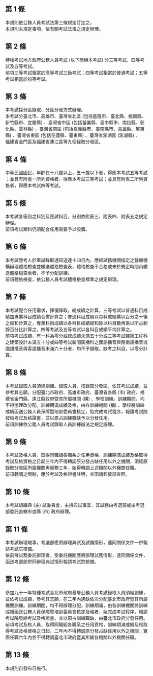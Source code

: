 第 1 條
-------
本規則依公務人員考試法第三條規定訂定之。      
本規則未規定事項，依有關考試法規之規定辦理。

第 2 條
-------
特種考試地方政府公務人員考試 (以下簡稱本考試) 分三等考試、四等考  
試及五等考試。                                                    
前項三等考試相當於高等考試三級考試；四等考試相當於普通考試；五等  
考試相當於初等考試。

第 3 條
-------
本考試採分區錄取、分區分發方式辦理。                              
本考試分臺北市、高雄市、臺灣省北區 (包括基隆市、臺北縣、桃園縣、  
新竹縣市、宜蘭縣) 、臺灣省中區 (包括苗栗縣、臺中縣市、南投縣、彰  
化縣、雲林縣) 、臺灣省南區 (包括嘉義縣市、臺南縣市、高雄縣、屏東  
縣) 、臺灣省東區 (包括花蓮縣、臺東縣) 、臺灣省澎湖區 (澎湖縣) 、  
福建省金門區及福建省連江區等九個錄取分發區。

第 4 條
-------
中華民國國民，年齡在十八歲以上，五十歲以下者，得應本考試五等考試  
；並具有附表一所列資格者，得應本考試三等考試；並具有附表二所列資  
格者，得應本考試四等考試。

第 5 條
-------
本考試各等別之科別及應試科目，分別依附表三、附表四、附表五之規定  
辦理。                                                            
前項考試類科仍須配合任用需要予以設置。

第 6 條
-------
本考試應考人於筆試錄取通知送達十四日內，應經試務機關指定之醫療機  
構辦理體格檢查並繳送體格檢查表，體格檢查不合格或未於規定時間內繳  
送體格檢查表者，不予分配訓練。                                    
前項體格檢查，依公務人員考試體格檢查標準之規定辦理。

第 7 條
-------
本考試配合任用需求，擇優錄取。總成績之計算，三等考試以普通科目成  
績加專業科目成績合併計算之；普通科目成績以每科成績乘以百分之十後  
之總和計算之，專業科目成績以各科目成績總和除以科目數再乘以所占剩  
餘百分比計算之。四等考試及五等考試以各科目成績平均計算之。  
前項考試成績，有一科為零分或總成績未滿五十分或三等考試建築工程科  
之建築設計未滿五十分或四等考試新聞廣播科之國語播音與閩南語播音或  
國語播音與客語播音未滿六十分者，均不予錄取。缺考之科目，以零分計  
算。

第 8 條
-------
本考試錄取人員須經訓練。錄取人員，按錄取分發區，依其考試成績，並  
參考其志願，分配臺北市政府、高雄市政府、臺灣省各縣 (市) 政府、福  
建省金門縣、連江縣政府暨其所屬機關 (構) 、學校訓練。訓練期間，均  
不得辦理改分配。訓練期滿成績及格，由各訓練機關 (構) 、學校將訓練  
成績函送公務人員保障暨培訓委員會核定，始完成考試程序，報請考試院  
發給考試及格證書，並以原占訓練職缺予以分發任用。                  
前項訓練依公務人員考試錄取人員訓練辦法之規定辦理。

第 9 條
-------
本考試及格人員，取得同職組各職系之任用資格，訓練期滿成績及格取得  
考試及格資格之日起三年內不得轉調原分發占缺任用以外之機關，須經原  
錄取分發區所屬機關再服務三年，始得轉調上述機關以外機關任職。      
前項轉調之限制，應於考試及格證書註明，並函請銓敘部查照。

第 10 條
--------
本考試組織典 (主) 試委員會，主持典試事宜，其試務由考選部或由考選  
部委託直轄市或縣 (市) 政府辦理。

第 11 條
--------
本考試辦理竣事，考選部應將辦理典試及試務情形，連同關係文件一併報  
請考試院核備。                                                    
依前條試務委託辦理者，受委託機關應將辦理試務情形，連同關係文件，  
函送考選部併同辦理典試情形報請考試院核備。

第 12 條
--------
參加九十一年特種考試臺北市政府基層公務人員考試錄取人員須經訓練，  
並依考試成績，參考其志願，在二年內遇缺依次分配臺北市政府暨其所屬  
機關訓練。訓練期間，均不得辦理分配。訓練期滿，由各訓練機關將訓練  
成績函送公務人員保障暨培訓委員會核定及格者，始完成考試程序，報請  
考試院發給考試及格證書，並以原占訓練職缺，由臺北市政府分發任用。  
前項考試及格人員，取得同職組各職系之任用資格，訓練期滿成績及格取  
得考試及格資格之日起，二年內不得轉調原分發占缺任用以外之機關；實  
際任職六年內並不得轉調臺北市政府暨其所屬各機關以外機關任職。

第 13 條
--------
本規則自發布日施行。

